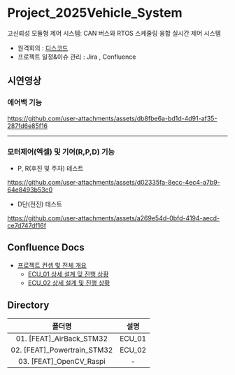 # Project_2025Vehicle_System
고신뢰성 모듈형 제어 시스템: CAN 버스와 RTOS 스케줄링 융합 실시간 제어 시스템

- 원격회의 : [디스코드](https://discord.gg/kcJr6w6eAq)
- 프로젝트 일정&이슈 관리 : Jira , Confluence


## 시연영상

### 에어백 기능

https://github.com/user-attachments/assets/db8fbe6a-bd1d-4d91-af35-287fd6e85f16

---

### 모터제어(엑셀) 및 기어(R,P,D) 기능


- P, R(후진 및 주차) 테스트
  
https://github.com/user-attachments/assets/d02335fa-8ecc-4ec4-a7b9-64e8493b53c0


- D단(전진) 테스트

https://github.com/user-attachments/assets/a269e54d-0bfd-4194-aecd-ce7d747df16f



## Confluence Docs

- [프로젝트 컨셉 및 전체 개요](https://drive.google.com/file/d/1I1ajiGC8wo4qTgdd38HbKaoy6iAIf34t/view?usp=sharing)
  - [ECU_01 상세 설계 및 진행 상황](https://drive.google.com/file/d/17AZj5CPb7AHWl3_HZC4xAPMwkqz4SB1m/view?usp=sharing)
  - [ECU_02 상세 설계 및 진행 상황](https://drive.google.com/file/d/1J4QGpL6eGlgevUnKyyC7r0f5RvZsFnD-/view?usp=sharing)
  
## Directory
|폴더명|설명|
|:--:|:--:|
|01. [FEAT]_AirBack_STM32|ECU_01| 
|02. [FEAT]_Powertrain_STM32|ECU_02|
|03. [FEAT]_OpenCV_Raspi|-|

